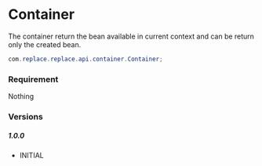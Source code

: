 # Container

The container return the bean available in current context and can be return only the created bean.

```java
com.replace.replace.api.container.Container;
```

### Requirement

Nothing

### Versions

##### 1.0.0
- INITIAL